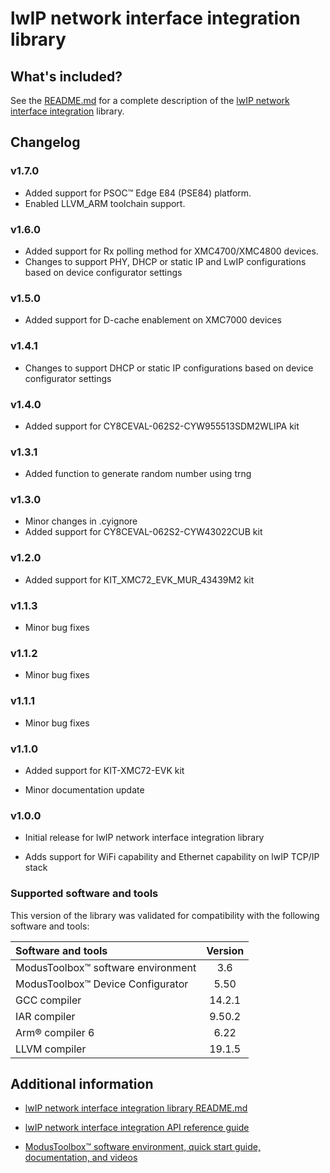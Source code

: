 # lwIP network interface integration library

## What's included?

See the [README.md](./README.md) for a complete description of the [lwIP network interface integration](https://github.com/Infineon/lwip-network-interface-integration) library.

## Changelog

### v1.7.0

- Added support for PSOC&trade; Edge E84 (PSE84) platform.
- Enabled LLVM_ARM toolchain support.

### v1.6.0

- Added support for Rx polling method for XMC4700/XMC4800 devices.
- Changes to support PHY, DHCP or static IP and LwIP configurations based on device configurator settings

### v1.5.0

- Added support for D-cache enablement on XMC7000 devices

### v1.4.1

- Changes to support DHCP or static IP configurations based on device configurator settings

### v1.4.0

- Added support for CY8CEVAL-062S2-CYW955513SDM2WLIPA kit

### v1.3.1

- Added function to generate random number using trng 

### v1.3.0

- Minor changes in .cyignore
- Added support for CY8CEVAL-062S2-CYW43022CUB kit

### v1.2.0

- Added support for KIT_XMC72_EVK_MUR_43439M2 kit

### v1.1.3

- Minor bug fixes

### v1.1.2

- Minor bug fixes

### v1.1.1

- Minor bug fixes

### v1.1.0

- Added support for KIT-XMC72-EVK kit

- Minor documentation update

### v1.0.0

- Initial release for lwIP network interface integration library

- Adds support for WiFi capability and Ethernet capability on lwIP TCP/IP stack

### Supported software and tools

This version of the library was validated for compatibility with the following software and tools:

| Software and tools                                           | Version |
| :---                                                         | :----:  |
| ModusToolbox&trade; software environment                     | 3.6     |
| ModusToolbox&trade; Device Configurator                      | 5.50    |
| GCC compiler                                                 | 14.2.1  |
| IAR compiler                                                 | 9.50.2  |
| Arm&reg; compiler 6                                          | 6.22    |
| LLVM compiler                                                | 19.1.5  |


## Additional information

- [lwIP network interface integration library README.md](./README.md)

- [lwIP network interface integration API reference guide](https://infineon.github.io/lwip-network-interface-integration/api_reference_manual/html/index.html)

- [ModusToolbox&trade; software environment, quick start guide, documentation, and videos](https://www.infineon.com/cms/en/design-support/tools/sdk/modustoolbox-software/)
